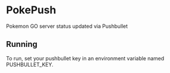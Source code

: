 # PokePush
Pokemon GO server status updated via Pushbullet

## Running
To run, set your pushbullet key in an environment variable named PUSHBULLET_KEY.